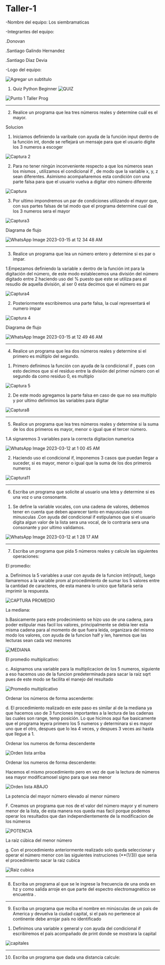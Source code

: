 # Taller-1

-Nombre del equipo: Los siembramaticas

-Integrantes del equipo: 

  .Donovan
  
  .Santiago Galindo Hernandez
  
  .Santiago Diaz Devia
  
  -Logo del equipo:
  
  ![Agregar un subtítulo](https://user-images.githubusercontent.com/124641609/225379946-45d07196-507a-4566-86d2-10fab511ae85.png)


1) Quiz Python Beginner
![QUIZ](https://user-images.githubusercontent.com/124641609/224518688-a9d098e3-bd8e-408a-8e64-dcf4996af3f2.JPG)


![Punto 1 Taller Prog](https://user-images.githubusercontent.com/124641609/225380149-33462fd6-97a3-4ac5-94fc-df6085d63d90.png)


---

2) Realice un programa que lea tres números reales y determine cuál es el mayor.

Solucion
1. Iniciamos definiendo la varibale con ayuda de la función input dentro de la función int, donde se reflejará un mensaje para que el usuario digite los 3 numeros a escoger

![Captura 2](https://user-images.githubusercontent.com/124641609/224518958-4b68a63f-dfb9-4d19-b1b6-837aad3eb51f.JPG)


2. Para no tener ningún inconveniente respecto a que los números sean los mismos , utilizamos el condicional if , de modo que la variable x, y, z sean diferentes. Asimismo acompañaremos esta condición con una parte falsa  para que el usuario vuelva a digitar otro número diferente 

![Captura](https://user-images.githubusercontent.com/124641609/224519409-031069df-c580-496d-a956-44ae853e9c35.JPG)

3. Por ultimo  impondremos un par de condiciones utilizando el mayor que, con sus partes falsas de tal modo que el programa determine cual de los 3 numeros sera el mayor 

![Captura3](https://user-images.githubusercontent.com/124641609/224519566-0d36b824-0ab9-4d52-8d7b-c8ec5753584c.JPG)

Diagrama de flujo

![WhatsApp Image 2023-03-15 at 12 34 48 AM](https://user-images.githubusercontent.com/124641609/225380473-53947ee3-a139-4f36-907c-d278264108d1.jpeg)

---

3) Realice un programa que lea un número entero y determine si es par o impar.

1.Empezamos definiendo la variable x  dentro de la función int para la digitación del número, de este modo establecemos una división del número digitado entre 2 haciendo uso del % puesto que este se utiliza para el resudio de aquella división, al ser 0 esta decimos que el número es par

![Captura4](https://user-images.githubusercontent.com/124641609/224519878-464108b4-a6c9-4007-b228-daf75b134d8b.JPG)

2. Posteriormente escribiremos una parte falsa, la cual representará el numero impar 


![Captura 4](https://user-images.githubusercontent.com/124641609/224520078-283b17da-f3a9-4b1f-9419-261838e8a962.JPG)

Diagrama de flujo

![WhatsApp Image 2023-03-15 at 12 49 46 AM](https://user-images.githubusercontent.com/124641609/225381144-804c5dc2-4cff-49f8-bd4d-9aac75940e92.jpeg)


---

4) Realice un programa que lea dos números reales y determine si el primero es múltiplo del segundo.

1. Primero definimos la función con ayuda de la condicional if , pues con esto decimos que si el residuo entre la división del primer número con el segundo da como residuo 0, es multiplo

![Captura 5](https://user-images.githubusercontent.com/124641609/224526839-8f2d06cd-2aa1-4aab-9263-90d2e619c703.JPG)

2. De este modo agregamos la parte falsa en caso de que no sea multiplo y por ultimo definimos las variables para digitar 

![Captura8](https://user-images.githubusercontent.com/124641609/224526909-e1f8f63d-f807-44b7-8208-662a8770cbac.JPG)

---

5) Realice un programa que lea tres números reales y determine si la suma de los dos primeros es mayor, menor o igual que el tercer número.

1.A signaremos 3 variables para la correcta digitacion numerica

![WhatsApp Image 2023-03-12 at 1 00 45 AM](https://user-images.githubusercontent.com/124641609/224527244-247b0588-8016-4b80-9d9a-ca5fb555034d.jpeg)

2. Haciendo uso el condicional if, imponemos 3 casos que puedan llegar a suceder, si es mayor, menor o igual que la suma de los dos primeros numeros

![Captura11](https://user-images.githubusercontent.com/124641609/224527890-77e7aa08-22a0-4bab-aff4-435e673d9399.JPG)

---

6) Escriba un programa que solicite al usuario una letra y determine si es una voz o una consonante.
1. Se define la variable vocales, con una cadena de valores, debemos tener en cuenta que deben aparecer tanto en mayusculas como minusculas .Con ayuda del condicional if estipulamos que si el usuario digita algun valor de la lista sera una vocal, de lo contraria sera una consonante y por ultimo validamos.



![WhatsApp Image 2023-03-12 at 1 28 17 AM](https://user-images.githubusercontent.com/124641609/224562603-02b36dc2-403c-4b36-8f9f-ef30e65beec0.jpeg)

---

7) Escriba un programa que pida 5 números reales y calcule las siguientes operaciones:

El promedio:

a. Definimos la 5 variables a usar con ayuda de la funcion int(input), luego llamaremos a la variable prom al procedimiento de sumar los 5 valores entre la cantidad de caracteres, de esta manera lo unico que faltaria seria  imprimir la respuesta.

![CAPTURA PROMEDIO](https://user-images.githubusercontent.com/124641609/224568878-35b3b415-1eef-42d5-b453-689fec764cc0.JPG)

La mediana:

b.Basicamente para este prodecimiento se hizo uso de una cadena, para poder estipular mas facil los valores, principalmente se debia leer esta misma cadena para al momento de que fuera leida, organizara del mismo modo los valores, con ayuda de la funcion half y len, haremos que las lecturas sean cada vez menores

![MEDIANA](https://user-images.githubusercontent.com/124641609/224569193-563aecce-42af-4f8e-9dea-80547c1b0f39.JPG)

El promedio  multiplicativo:

c. Asignamos una variable para la multiplicacion de los 5 numeros, siguiente a eso hacemos uso de la funcion predeterminada para sacar la raiz sqrt pues de este modo se facilita el manejo del resultado

![Promedio multiplicativo](https://user-images.githubusercontent.com/124641609/224571469-4d637106-ccf9-40d9-bd45-1f2dc3a6e1db.JPG)

Ordenar los números de forma ascendente:

d. El procedimiento realizado en este paso es similar al de la mediana ya que hacemos uso de 3 funciones importantes a la lectura de las cadenas las cuales son range, temp posición. Lo que hicimos aqui fue basicamente que el programa leyera primero los 5 numeros y determinara si es mayor uno que el otro, despues que lo lea 4 veces, y despues 3 veces asi hasta que llegue a 1.

Ordenar los numeros de forma descendente

![Orden lista arriba](https://user-images.githubusercontent.com/124641609/224571730-cb9c9e9b-9be3-46c9-8eaa-eeb82af273d9.JPG)

Ordenar los numeros de forma descendente:

Hacemos el mismo procedimiento pero en vez de que la lectura de números sea mayor modificamosel signo para que sea menor 

![Orden lista ABAJO](https://user-images.githubusercontent.com/124641609/224571903-9a0f267c-973c-4168-bad9-0e980361b375.JPG)

La potencia del mayor número elevado al menor número

F. Creamos un programa que nos de el valor del número mayor y el numero menor de la lista, de esta manera nos queda mas facil porque podemos operar los resultados que dan independientemente de la modificacion de los números 

![POTENCIA](https://user-images.githubusercontent.com/124641609/224572182-32cd5039-e1ca-455d-9e62-81a4675be080.JPG)

La raíz cúbica del menor número

g. Con el procedimiento anteriormente realizado solo queda seleccionar y operar el número menor con las siguientes instruciones (**(1/3)) que seria el procedimiento 
sacar la raiz cubica

![Raiz cubica](https://user-images.githubusercontent.com/124641609/224572500-bd8df539-3c22-4171-ae4b-e770951b7c45.JPG)

---

8) Escriba un programa al que se le ingrese la frecuencia de una onda en hz y como salida arroje en que parte del espectro electromagnético se encuentra .



---

9) Escriba un programa que reciba el nombre en minúsculas de un país de America y devuelva la ciudad capital, si el país no pertenece al continente debe arrojar país no identificado 

1. Definimos una variable x general y con ayuda del condicional if escribiremos el país acompañado de print donde se mostrara la capital

![capitales](https://user-images.githubusercontent.com/124641609/224579756-7534a89f-c88e-4a91-85b7-ccb9be2dff41.JPG)

--- 

10) Escriba un programa que dada una distancia calcule:






